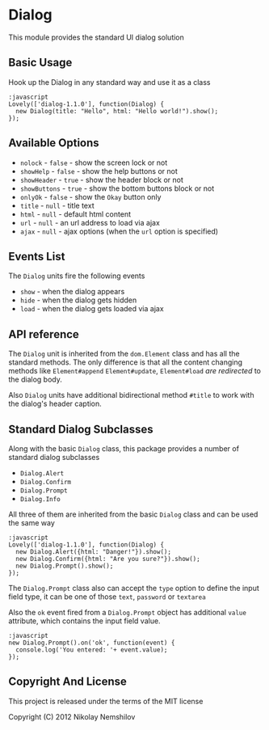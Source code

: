 # Dialog

This module provides the standard UI dialog solution

## Basic Usage

Hook up the Dialog in any standard way and use it as a class

    :javascript
    Lovely(['dialog-1.1.0'], function(Dialog) {
      new Dialog(title: "Hello", html: "Hello world!").show();
    });

## Available Options

* `nolock` - `false` - show the screen lock or not
* `showHelp` - `false` - show the help buttons or not
* `showHeader` - `true` - show the header block or not
* `showButtons` - `true` - show the bottom buttons block or not
* `onlyOk` - `false` - show the `Okay` button only
* `title` - `null` - title text
* `html`  - `null` - default html content
* `url` - `null` - an url address to load via ajax
* `ajax` - `null` - ajax options (when the `url` option is specified)

## Events List

The `Dialog` units fire the following events

 * `show` - when the dialog appears
 * `hide` - when the dialog gets hidden
 * `load` - when the dialog gets loaded via ajax

## API reference

The `Dialog` unit is inherited from the `dom.Element` class and has all the standard
methods. The only difference is that all the content changing methods like `Element#append`
`Element#update`, `Element#load` _are redirected_ to the dialog body.

Also `Dialog` units have additional bidirectional method `#title` to work with the
dialog's header caption.

## Standard Dialog Subclasses

Along with the basic `Dialog` class, this package provides a number of standard dialog subclasses

 * `Dialog.Alert`
 * `Dialog.Confirm`
 * `Dialog.Prompt`
 * `Dialog.Info`

All three of them are inherited from the basic `Dialog` class and can be used the same way

    :javascript
    Lovely(['dialog-1.1.0'], function(Dialog) {
      new Dialog.Alert({html: "Danger!"}).show();
      new Dialog.Confirm({html: "Are you sure?"}).show();
      new Dialog.Prompt().show();
    });

The `Dialog.Prompt` class also can accept the `type` option to define the input field type,
it can be one of those `text`, `password` or `textarea`

Also the `ok` event fired from a `Dialog.Prompt` object has additional `value` attribute,
which contains the input field value.

    :javascript
    new Dialog.Prompt().on('ok', function(event) {
      console.log('You entered: '+ event.value);
    });



## Copyright And License

This project is released under the terms of the MIT license

Copyright (C) 2012 Nikolay Nemshilov
